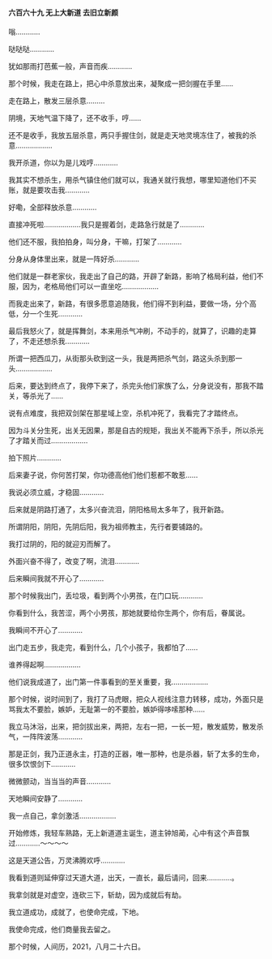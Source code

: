#### 六百六十九 无上大新道 去旧立新颜

嗡…………

哒哒哒…………

犹如那雨打芭蕉一般，声音而疾…………

那个时候，我走在路上，把心中杀意放出来，凝聚成一把剑握在手里……

走在路上，散发三层杀意………

阴境，天地气温下降了，还不收手，哼……

还不是收手，我放五层杀意，两只手握住剑，就是走天地灵境冻住了，被我的杀意………………

我开杀道，你以为是儿戏哼…………

我其实不想杀生，用杀气镇住他们就可以，我通关就行我想，哪里知道他们不买账，就是要攻击我…………

好嘞，全部释放杀意…………

直接冲死啦………………我只是握着剑，走路急行就是了…………

他们还不服，我拍拍身，叫分身，干嘛，打架了…………

分身从身体里出来，就是一阵好杀…………

他们就是一群老家伙，我走出了自己的路，开辟了新路，影响了格局利益，他们不服，因为，老格局他们可以一直坐吃………………

而我走出来了，新路，有很多愿意追随我，他们得不到利益，要做一场，分个高低，分一个生死…………

最后我怒火了，就是挥舞剑，本来用杀气冲刷，不动手的，就算了，识趣的走算了，不走还想杀我…………


所谓一把西瓜刀，从街那头砍到这一头，我是两把杀气剑，路这头杀到那一头………………

后来，要达到终点了，我停下来了，杀完头他们家族了么，分身说没有，那我不踏关，等杀光了……

说有点难度，我把双剑架在那星域上空，杀机冲死了，我看完了才踏终点。


因为斗关分生死，出关无因果，那是自古的规矩，我出关不能再下杀手，所以杀光了才踏关而过………………

拍下照片…………

后来妻子说，你何苦打架，你功德高他们他们惹都不敢惹……

我说必须立威，才稳固…………

后来就是阴路打通了，太多兴奋流泪，阴阳格局太多年了，我开新路。

所谓阴阳，阴阳，先阴后阳，我为祖师教主，先行者要铺路的。

我打过阴的，阳的就迎刃而解了。

外面兴奋不得了，改变了啊，流泪…………

后来瞬间我就不开心了…………

那个时候我出门，丢垃圾，看到两个小男孩，在门口玩…………

你看到什么，我苦涩，两个小男孩，那她就要给你生两个，你有后，眷属说。

我瞬间不开心了…………

出门走五步，我走完，看到什么，几个小孩子，我都怕了……

谁养得起啊………………

他们说我成道了，出门第一件事看到的至关重要，我………………

那个时候，说时间到了，我打了马虎眼，把众人视线注意力转移，成功，外面只是骂我太不要脸，嫉妒，无耻第一的不要脸，嫉妒得哆嗦那种……

我立马沐浴，出来，把剑拔出来，两把，左右一把，一长一短，散发威势，散发杀气，一阵阵波荡…………

那是正剑，我乃正道永主，打造的正器，唯一那种，也是杀器，斩了太多的生命，很多饮恨剑下…………

微微颤动，当当当的声音…………

天地瞬间安静了…………

我一点自己，拿剑激活………………

开始修炼，我轻车熟路，无上新道道主诞生，道主钟旭蔺，心中有这个声音飘过…………～～～～


这是天道公告，万灵沸腾欢呼…………

我看到道则延伸穿过天道大道，出天，一直长，最后请问，回来…………。


我拿剑就是对虚空，连砍三下，斩劫，因为成就后有劫。

我立道成功，成就了，也使命完成，下地。

我使命完成，他们商量我去留之。

那个时候，人间历，2021，八月二十六日。